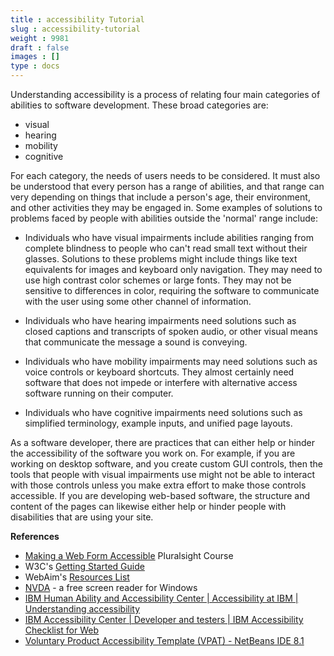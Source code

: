 ```yaml
---
title : accessibility Tutorial
slug : accessibility-tutorial
weight : 9981
draft : false
images : []
type : docs
---
```


Understanding accessibility is a process of relating four main categories of abilities to software development. These broad categories are:

* visual
* hearing
* mobility
* cognitive

For each category, the needs of users needs to be considered. It must also be understood that every person has a range of abilities, and that range can very depending on things that include a person's age, their environment, and other activities they may be engaged in. Some examples of solutions to problems faced by people with abilities outside the 'normal' range include:

* Individuals who have visual impairments include abilities ranging from complete blindness to people who can't read small text without their glasses. Solutions to these problems might include things like text equivalents for images and keyboard only navigation. They may need to use high contrast color schemes or large fonts. They may not be sensitive to differences in color, requiring the software to communicate with the user using some other channel of information.

* Individuals who have hearing impairments need solutions such as closed captions and transcripts of spoken audio, or other visual means that communicate the message a sound is conveying.

* Individuals who have mobility impairments may need solutions such as voice controls or keyboard shortcuts. They almost certainly need software that does not impede or interfere with alternative access software running on their computer. 

* Individuals who have cognitive impairments need solutions such as simplified terminology, example inputs, and unified page layouts.

As a software developer, there are practices that can either help or hinder the accessibility of the software you work on. For example, if you are working on desktop software, and you create custom GUI controls, then the tools that people with visual impairments use might not be able to interact with those controls unless you make extra effort to make those controls accessible. If you are developing web-based software, the structure and content of the pages can likewise either help or hinder people with disabilities that are using your site. 

**References**
 
 - [Making a Web Form Accessible][1] Pluralsight Course
 - W3C's [Getting Started Guide][2]
 - WebAim's [Resources List][3]
 - [NVDA][4] - a free screen reader for Windows
 - [IBM Human Ability and Accessibility Center | Accessibility at IBM | Understanding accessibility][5]
 - [IBM Accessibility Center | Developer and testers | IBM Accessibility Checklist for Web][6]
 - [Voluntary Product Accessibility Template (VPAT) - NetBeans IDE 8.1][7]

  [1]: https://app.pluralsight.com/library/courses/web-form-accessible
  [2]: http://www.w3.org/WAI/gettingstarted/Overview.html
  [3]: http://webaim.org/resources/
  [4]: http://www.nvaccess.org/
  [5]: http://www-03.ibm.com/able/access_ibm/disability.html
  [6]: http://www-03.ibm.com/able/guidelines/ci162/accessibility_checklist_web.html
  [7]: http://www.oracle.com/us/corporate/accessibility/templates/t2-5949.html


